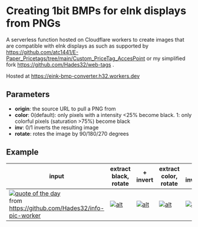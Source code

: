 # Creating 1bit BMPs for eInk displays from PNGs

A serverless function hosted on Cloudflare workers to create images that are compatible with eInk displays as such as supported by https://github.com/atc1441/E-Paper_Pricetags/tree/main/Custom_PriceTag_AccesPoint or my simplified fork https://github.com/Hades32/web-tags .

Hosted at https://eink-bmp-converter.h32.workers.dev

## Parameters
* **origin**: the source URL to pull a PNG from
* **color**: 0(default): only pixels with a intensity <25% become black. 1: only colorful pixels (saturation >75%) become black
* **inv**: 0/1 inverts the resulting image
* **rotate**: rotes the image by 90/180/270 degrees

## Example

| input | extract black, rotate | + invert | extract color, rotate | + invert |
|---|---|---|---|---|
| [![quote of the day](https://info-draw-worker.5gp.de/image)](https://info-draw-worker.5gp.de/image) <br> from https://github.com/Hades32/info-pic-worker | [![alt](https://eink-bmp-converter.h32.workers.dev/convert/chroma29?color=0&inv=0&rotate=90&origin=https://info-draw-worker.5gp.de/image)](https://eink-bmp-converter.h32.workers.dev/convert/chroma29?color=0&inv=0&rotate=90&origin=https://info-draw-worker.5gp.de/image)  | [![alt](https://eink-bmp-converter.h32.workers.dev/convert/chroma29?color=0&inv=1&rotate=90&origin=https://info-draw-worker.5gp.de/image)](https://eink-bmp-converter.h32.workers.dev/convert/chroma29?color=0&inv=1&rotate=90&origin=https://info-draw-worker.5gp.de/image)  | [![alt](https://eink-bmp-converter.h32.workers.dev/convert/chroma29?color=1&inv=0&rotate=90&origin=https://info-draw-worker.5gp.de/image)](https://eink-bmp-converter.h32.workers.dev/convert/chroma29?color=1&inv=0&rotate=90&origin=https://info-draw-worker.5gp.de/image) | [![alt](https://eink-bmp-converter.h32.workers.dev/convert/chroma29?color=1&inv=1&rotate=90&origin=https://info-draw-worker.5gp.de/image)](https://eink-bmp-converter.h32.workers.dev/convert/chroma29?color=1&inv=1&rotate=90&origin=https://info-draw-worker.5gp.de/image) |
